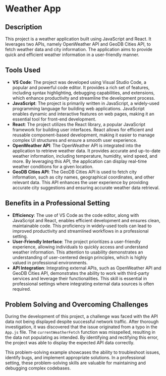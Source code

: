 <h1>Weather App</h1>

<h2>Description</h2>

<p>This project is a weather application built using JavaScript and React. It leverages two APIs, namely OpenWeather API and GeoDB Cities API, to fetch weather data and city information. The application aims to provide quick and efficient weather information in a user-friendly manner.</p>

<h2>Tools Used</h2>

<ul>
  <li><strong>VS Code</strong>: The project was developed using Visual Studio Code, a popular and powerful code editor. It provides a rich set of features, including syntax highlighting, debugging capabilities, and extensions, which enhance productivity and streamline the development process.</li>
  <li><strong>JavaScript</strong>: The project is primarily written in JavaScript, a widely-used programming language for building web applications. JavaScript enables dynamic and interactive features on web pages, making it an essential tool for front-end development.</li>
  <li><strong>React</strong>: The project utilizes the React library, a popular JavaScript framework for building user interfaces. React allows for efficient and reusable component-based development, making it easier to manage complex UI structures and ensure a smooth user experience.</li>
  <li><strong>OpenWeather API</strong>: The OpenWeather API is integrated into the application to retrieve weather data. It provides accurate and up-to-date weather information, including temperature, humidity, wind speed, and more. By leveraging this API, the application can display real-time weather conditions for a given location.</li>
  <li><strong>GeoDB Cities API</strong>: The GeoDB Cities API is used to fetch city information, such as city names, geographical coordinates, and other relevant data. This API enhances the user experience by providing accurate city suggestions and ensuring accurate weather data retrieval.</li>
</ul>

<h2>Benefits in a Professional Setting</h2>

<ul>
  <li><strong>Efficiency</strong>: The use of VS Code as the code editor, along with JavaScript and React, enables efficient development and ensures clean, maintainable code. This proficiency in widely-used tools can lead to improved productivity and streamlined workflows in a professional setting.</li>
  <li><strong>User-Friendly Interface</strong>: The project prioritizes a user-friendly experience, allowing individuals to quickly access and understand weather information. This attention to usability demonstrates an understanding of user-centered design principles, which is highly valued in professional environments.</li>
  <li><strong>API Integration</strong>: Integrating external APIs, such as OpenWeather API and GeoDB Cities API, demonstrates the ability to work with third-party services and leverage their functionalities. This skill is essential in professional settings where integrating external data sources is often required.</li>
</ul>

<h2>Problem Solving and Overcoming Challenges</h2>

<p>During the development of this project, a challenge was faced with the API data not being displayed despite successful network traffic. After thorough investigation, it was discovered that the issue originated from a typo in the <code>App.js</code> file. The <code>currentWeatherFetch</code> function was misspelled, resulting in the data not populating as intended. By identifying and rectifying this error, the project was able to display the expected API data correctly.</p>

<p>This problem-solving example showcases the ability to troubleshoot issues, identify bugs, and implement appropriate solutions. In a professional setting, these problem-solving skills are valuable for maintaining and debugging complex codebases.</p>
